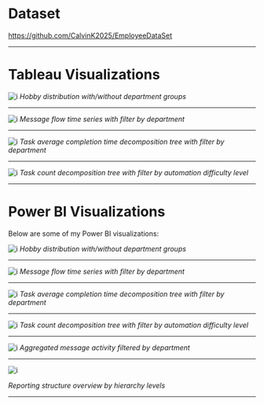 # Dataset
https://github.com/CalvinK2025/EmployeeDataSet
***

# Tableau Visualizations
![i](https://github.com/CalvinK2025/EmployeeDataSetVisualization-v2/blob/main/tableau_gifs/employee_by_hobbies_tableau.gif)
*Hobby distribution with/without department groups*
***

![i](https://github.com/CalvinK2025/EmployeeDataSetVisualization-v2/blob/main/tableau_gifs/messages_time_series_tableau.gif)
*Message flow time series with filter by department*
***

![i](https://github.com/CalvinK2025/EmployeeDataSetVisualization-v2/blob/main/tableau_gifs/task_avg_completion_time_tableau.gif)
*Task average completion time decomposition tree with filter by department*
***

![i](https://github.com/CalvinK2025/EmployeeDataSetVisualization-v2/blob/main/tableau_gifs/task_count_tableau.gif)
*Task count decomposition tree with filter by automation difficulty level*

---

# Power BI Visualizations

Below are some of my Power BI visualizations:

![i](https://github.com/CalvinK2025/EmployeeDataSetVisualization-v2/blob/main/powerbi_gifs/employee_by_hobbies_powerbi.gif)
*Hobby distribution with/without department groups*
***

![i](https://github.com/CalvinK2025/EmployeeDataSetVisualization-v2/blob/main/powerbi_gifs/messages_time_series_powerbi.gif)
*Message flow time series with filter by department*
***

![i](https://github.com/CalvinK2025/EmployeeDataSetVisualization-v2/blob/main/powerbi_gifs/task_avg_completion_time_powerbi.gif)
*Task average completion time decomposition tree with filter by department*
***

![i](https://github.com/CalvinK2025/EmployeeDataSetVisualization-v2/blob/main/powerbi_gifs/task_count_powerbi.gif)
*Task count decomposition tree with filter by automation difficulty level*
***

![i](https://github.com/CalvinK2025/EmployeeDataSetVisualization-v2/blob/main/powerbi_gifs/message_activity_powerbi.gif)
*Aggregated message activity filtered by department*
***

![i](https://github.com/CalvinK2025/EmployeeDataSetVisualization-v2/blob/main/powerbi_gifs/reporting_structure_overview_powerbi.gif)

*Reporting structure overview by hierarchy levels*
***
